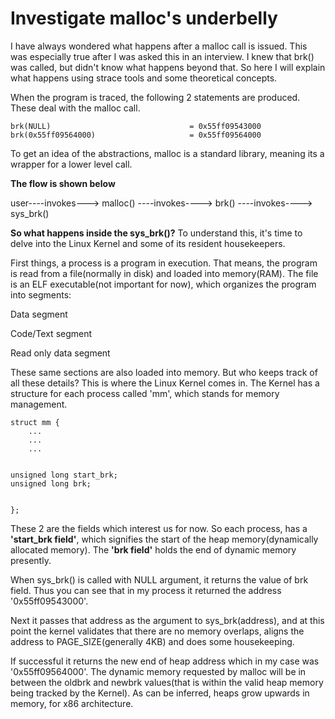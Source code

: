 # Investigate malloc's underbelly

I have always wondered what happens after a malloc call is issued. This was especially true after I was asked this in an interview. I knew that brk() was called, but didn't know what happens beyond that.
So here I will explain what happens using strace tools and some theoretical concepts.

When the program is traced, the following 2 statements are produced. These deal with the malloc call. 

    brk(NULL)                               = 0x55ff09543000
    brk(0x55ff09564000)                     = 0x55ff09564000

To get an idea of the abstractions, malloc is a standard library, meaning its a wrapper for a lower level call.

**The flow is shown below**

user----invokes---\> malloc() ----invokes----\> brk() ----invokes----\> sys\_brk()

**So what happens inside the sys\_brk()?** To understand this, it's time to delve into the Linux Kernel and some of its resident housekeepers.

First things, a process is a program in execution. That means, the program is read from a file(normally in disk) and loaded into memory(RAM). 
The file is an ELF executable(not important for now), which organizes the program into segments:

Data segment

Code/Text segment

Read only data segment

These same sections are also loaded into memory. But who keeps track of all these details? This is where the Linux Kernel comes in.
The Kernel has a structure for each process called 'mm', which stands for memory management.

    struct mm {
        ...
        ...
        ...


    unsigned long start_brk;
    unsigned long brk;


    };

These 2 are the fields which interest us for now.
So each process, has a **'start\_brk field'**, which signifies the start of the heap memory(dynamically allocated memory). 
The **'brk field'** holds the end of dynamic memory presently. 

When sys\_brk() is called with NULL argument, it returns the value of brk field. Thus you can see that in my process it returned the address '0x55ff09543000'. 

Next it passes that address as the argument to sys\_brk(address), and at this point the kernel validates that there are no memory overlaps, aligns the address to PAGE\_SIZE(generally 4KB) and does some housekeeping.

If successful it returns the new end of heap address which in my case was '0x55ff09564000'. The dynamic memory requested by malloc will be in between the oldbrk and newbrk values(that is within the valid heap memory being tracked by the Kernel). As can be inferred, heaps grow upwards in memory, for x86 architecture. 

